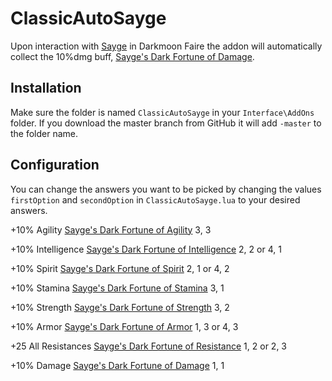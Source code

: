 # ClassicAutoSayge

Upon interaction with [Sayge](https://classic.wowhead.com/npc=14822/sayge) in Darkmoon Faire the addon will automatically collect the 10%dmg buff, [Sayge's Dark Fortune of Damage](https://classic.wowhead.com/spell=23768/sayges-dark-fortune-of-damage).

## Installation

Make sure the folder is named `ClassicAutoSayge` in your `Interface\AddOns` folder. If you download the master branch from GitHub it will add `-master` to the folder name.

## Configuration

You can change the answers you want to be picked by changing the values `firstOption` and `secondOption` in `ClassicAutoSayge.lua` to your desired answers.

+10% Agility [Sayge's Dark Fortune of Agility](https://classic.wowhead.com/spell=23736/sayges-dark-fortune-of-agility)
3, 3

+10% Intelligence [Sayge's Dark Fortune of Intelligence](https://classic.wowhead.com/spell=23766/sayges-dark-fortune-of-intelligence)
2, 2 or 4, 1

+10% Spirit [Sayge's Dark Fortune of Spirit](https://classic.wowhead.com/spell=23738/sayges-dark-fortune-of-spirit)
2, 1 or 4, 2

+10% Stamina [Sayge's Dark Fortune of Stamina](https://classic.wowhead.com/spell=23737/sayges-dark-fortune-of-stamina)
3, 1

+10% Strength [Sayge's Dark Fortune of Strength](https://classic.wowhead.com/spell=23735/sayges-dark-fortune-of-strength)
3, 2

+10% Armor [Sayge's Dark Fortune of Armor](https://classic.wowhead.com/spell=23767/sayges-dark-fortune-of-armor)
1, 3 or 4, 3

+25 All Resistances [Sayge's Dark Fortune of Resistance](https://classic.wowhead.com/spell=23769/sayges-dark-fortune-of-resistance)
1, 2 or 2, 3

+10% Damage [Sayge's Dark Fortune of Damage](https://classic.wowhead.com/spell=23768/sayges-dark-fortune-of-damage)
1, 1
